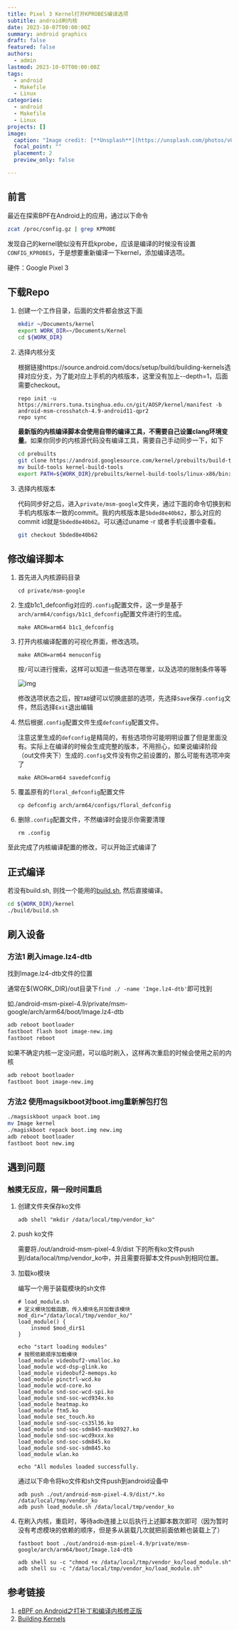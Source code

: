 ```yaml
---
title: Pixel 3 Kernel打开KPROBES编译选项
subtitle: android刷内核
date: 2023-10-07T00:00:00Z
summary: android graphics
draft: false
featured: false
authors:
  - admin
lastmod: 2023-10-07T00:00:00Z
tags:
  - android 
  - Makefile
  - Linux
categories:
  - android 
  - Makefile
  - Linux
projects: []
image:
  caption: "Image credit: [**Unsplash**](https://unsplash.com/photos/vOTBmRh3-7I)"
  focal_point: ""
  placement: 2
  preview_only: false

---
```


## 前言

最近在探索BPF在Android上的应用，通过以下命令

```bash
zcat /proc/config.gz | grep KPROBE
```

发现自己的kernel貌似没有开启kprobe，应该是编译的时候没有设置`CONFIG_KPROBES`，于是想要重新编译一下kernel，添加编译选项。

硬件：Google Pixel 3

## 下载Repo

1. 创建一个工作目录，后面的文件都会放这下面

   ```bash
   mkdir ~/Documents/kernel
   export WORK_DIR=~/Documents/Kernel
   cd ${WORK_DIR}
   ```

2. 选择内核分支

   根据链接https://source.android.com/docs/setup/build/building-kernels选择对应分支，为了能对应上手机的内核版本，这里没有加上--depth=1，后面需要checkout。

   ```
   repo init -u https://mirrors.tuna.tsinghua.edu.cn/git/AOSP/kernel/manifest -b android-msm-crosshatch-4.9-android11-qpr2
   repo sync
   ```

   **最新版的内核编译脚本会使用自带的编译工具，不需要自己设置clang环境变量**。如果你同步的内核源代码没有编译工具，需要自己手动同步一下，如下

   ```bash
   cd prebuilts
   git clone https://android.googlesource.com/kernel/prebuilts/build-tools
   mv build-tools kernel-build-tools
   export PATH=${WORK_DIR}/prebuilts/kernel-build-tools/linux-x86/bin:$PATH
   ```

3. 选择内核版本

   代码同步好之后，进入`private/msm-google`文件夹，通过下面的命令切换到和手机内核版本一致的commit。我的内核版本是`5bded8e40b62`，那么对应的commit id就是`5bded8e40b62`。可以通过uname -r 或者手机设置中查看。

   ```bash
   git checkout 5bded8e40b62
   ```

## 修改编译脚本

1. 首先进入内核源码目录

   ```
   cd private/msm-google
   ```

2. 生成b1c1_defconfig对应的`.config`配置文件，这一步是基于`arch/arm64/configs/b1c1_defconfig`配置文件进行的生成。

   ```
   make ARCH=arm64 b1c1_defconfig
   ```

3. 打开内核编译配置的可视化界面，修改选项。

   ```
   make ARCH=arm64 menuconfig
   ```

   按`/`可以进行搜索，这样可以知道一些选项在哪里，以及选项的限制条件等等

   ![img](https://blog.seeflower.dev/images/Snipaste_2022-10-02_17-30-05.png)

   修改选项状态之后，按`TAB`键可以切换底部的选项，先选择`Save`保存`.config`文件，然后选择`Exit`退出编辑

4. 然后根据`.config`配置文件生成`defconfig`配置文件。

   注意这里生成的`defconfig`是精简的，有些选项你可能明明设置了但是里面没有。实际上在编译的时候会生成完整的版本，不用担心，如果说编译阶段（out文件夹下）生成的`.config`文件没有你之前设置的，那么可能有选项冲突了

   ```
   make ARCH=arm64 savedefconfig
   ```

5. 覆盖原有的`floral_defconfig`配置文件

   ```
   cp defconfig arch/arm64/configs/floral_defconfig
   ```

6. 删除`.config`配置文件，不然编译时会提示你需要清理

   ```
   rm .config
   ```

至此完成了内核编译配置的修改，可以开始正式编译了

## 正式编译

若没有build.sh, 则找一个能用的[build.sh](https://pastebin.ubuntu.com/p/ZZJ7RdhQWd/), 然后直接编译。

```Bash
cd ${WORK_DIR}/kernel
./build/build.sh
```

## 刷入设备

### 方法1 刷入image.lz4-dtb

找到Image.lz4-dtb文件的位置

通常在${WORK_DIR}/out目录下```find ./ -name 'Imge.lz4-dtb'```即可找到

如./android-msm-pixel-4.9/private/msm-google/arch/arm64/boot/Image.lz4-dtb

```bash
adb reboot bootloader
fastboot flash boot image-new.img
fastboot reboot
```

如果不确定内核一定没问题，可以临时刷入，这样再次重启的时候会使用之前的内核

```bash
adb reboot bootloader
fastboot boot image-new.img
```

### 方法2  使用magsikboot对boot.img重新解包打包

```Bash
./magsiskboot unpack boot.img
mv Image kernel
./magiskboot repack boot.img new.img
adb reboot bootloader
fastboot boot new.img
```

## 遇到问题

### 触摸无反应，隔一段时间重启

1. 创建文件夹保存ko文件

   ```
   adb shell "mkdir /data/local/tmp/vendor_ko"
   ```

2. push ko文件

   需要将./out/android-msm-pixel-4.9/dist 下的所有ko文件push到/data/local/tmp/vendor_ko中，并且需要将脚本文件push到相同位置。

3. 加载ko模块

   编写一个用于装载模块的sh文件

   ```
   # load_module.sh
   # 定义模块加载函数，传入模块名并加载该模块 
   mod_dir="/data/local/tmp/vendor_ko/" 
   load_module() { 
       insmod $mod_dir$1 
   } 
   
   echo "start loading modules" 
   # 按照依赖顺序加载模块 
   load_module videobuf2-vmalloc.ko 
   load_module wcd-dsp-glink.ko 
   load_module videobuf2-memops.ko 
   load_module pinctrl-wcd.ko 
   load_module wcd-core.ko 
   load_module snd-soc-wcd-spi.ko 
   load_module snd-soc-wcd934x.ko 
   load_module heatmap.ko 
   load_module ftm5.ko 
   load_module sec_touch.ko 
   load_module snd-soc-cs35l36.ko 
   load_module snd-soc-sdm845-max98927.ko 
   load_module snd-soc-wcd9xxx.ko 
   load_module snd-soc-sdm845.ko 
   load_module snd-soc-sdm845.ko 
   load_module wlan.ko 
   
   echo "All modules loaded successfully.
   
   ```

   通过以下命令将ko文件和sh文件push到android设备中

   ```
   adb push ./out/android-msm-pixel-4.9/dist/*.ko /data/local/tmp/vendor_ko
   adb push load_module.sh /data/local/tmp/vendor_ko
   ```

4. 在刷入内核，重启时，等待adb连接上以后执行上述脚本数次即可（因为暂时没有考虑模块的依赖的顺序，但是多从装载几次就把前面依赖也装载上了）

   ```
   fastboot boot ./out/android-msm-pixel-4.9/private/msm-google/arch/arm64/boot/Image.lz4-dtb
   
   adb shell su -c "chmod +x /data/local/tmp/vendor_ko/load_module.sh"
   adb shell su -c "/data/local/tmp/vendor_ko/load_module.sh"
   ```

## 参考链接

1. [eBPF on Android之打补丁和编译内核修正版](https://blog.seeflower.dev/archives/174/#title-2)
2. [Building Kernels](https://source.android.com/docs/setup/build/building-kernels)